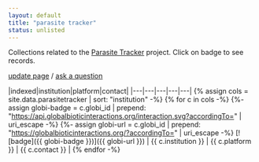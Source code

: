 ```yaml
---
layout: default
title: "parasite tracker"
status: unlisted
---
```


Collections related to the [Parasite Tracker](https://parasitetracker.org) project. Click on badge to see records. 

[update page](https://github.com/globalbioticinteractions/globalbioticinteractions.github.io/blob/master/_data/parasitetracker.tsv) / [ask a question](https://github.com/ParasiteTracker/data-issues-observations-and-questions/issues)

|indexed|institution|platform|contact|
|---|---|---|---|---|
{% assign cols = site.data.parasitetracker | sort: "institution" -%}
{% for c in cols -%}
{%- assign globi-badge = c.globi_id | prepend: "https://api.globalbioticinteractions.org/interaction.svg?accordingTo=" | uri_escape -%} 
{%- assign globi-url = c.globi_id | prepend: "https://globalbioticinteractions.org/?accordingTo=" | uri_escape -%} 
[![badge]({{ globi-badge }})]({{ globi-url }}) | {{ c.institution }} | {{ c.platform }} | {{ c.contact }} | 
{% endfor -%}
